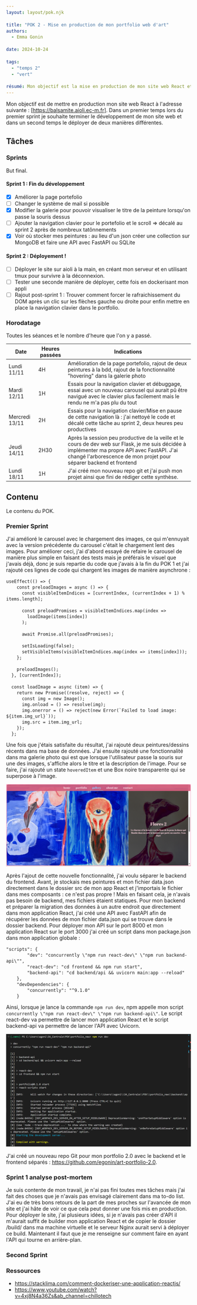 ```yaml
---
layout: layout/pok.njk

title: "POK 2 - Mise en production de mon portfolio web d'art"
authors:
  - Emma Gonin

date: 2024-10-24

tags: 
  - "temps 2"
  - "vert"

résumé: Mon objectif est la mise en production de mon site web React et d'améliorer le backend ainsi que le frontend avant son déployement.
---
```


Mon objectif est de mettre en production mon site web React à l'adresse suivante : [https://balsamite.aioli.ec-m.fr]. Dans un premier temps lors du premier sprint je souhaite terminer le développement de mon site web et dans un second temps le déployer de deux manières différentes. 

## Tâches

### Sprints

But final.

#### Sprint 1 : Fin du développement

- [x] Améliorer la page portefolio
- [ ] Changer le système de mail si possible
- [x] Modifier la galerie pour pouvoir visualiser le titre de la peinture lorsqu'on passe la souris dessus
- [ ] Ajouter la navigation clavier pour le portefolio et le scroll => décalé au sprint 2 après de nombreux tatônnements
- [x] Voir où stocker mes peintures : au lieu d'un json créer une collection sur MongoDB et faire une API avec FastAPI ou SQLite

#### Sprint 2 : Déployement !

- [ ] Déployer le site sur aioli à la main, en créant mon serveur et en utilisant tmux pour survivre à la déconnexion.
- [ ] Tester une seconde manière de déployer, cette fois en dockerisant mon appli
- [ ] Rajout post-sprint 1 : Trouver comment forcer le rafraichissement du DOM après un clic sur les flèches gauche ou droite pour enfin mettre en place la navigation clavier dans le portfolio. 

### Horodatage

Toutes les séances et le nombre d'heure que l'on y a passé.

| Date | Heures passées | Indications |
| -------- | -------- |-------- |
| Lundi 11/11  | 4H  | Amélioration de la page portefolio, rajout de deux peintures à la bdd, rajout de la fonctionnalité "hovering" dans la galerie photo |
| Mardi 12/11 | 1H | Essais pour la navigation clavier et débuggage, essai avec un nouveau carousel qui aurait pû être navigué avec le clavier plus facilement mais le rendu ne m'a pas plu du tout |
| Mercredi 13/11 | 2H | Essais pour la navigation clavier/Mise en pause de cette navigation là : j'ai nettoyé le code et décalé cette tâche au sprint 2, deux heures peu productives |
| Jeudi 14/11 | 2H30 | Après la session peu productive de la veille et le cours de dev web sur Flask, je me suis décidée à implémenter ma propre API avec FastAPI. J'ai changé l'arborescence de mon projet pour séparer backend et frontend  |
| Lundi 18/11 | 1H | J'ai créé mon nouveau repo git et j'ai push mon projet ainsi que fini de rédiger cette synthèse. | 

## Contenu

Le contenu du POK.

### Premier Sprint

J'ai amélioré le carousel avec le chargement des images, ce qui m'ennuyait avec la version précédente du carousel c'était le chargement lent des images. Pour améliorer ceci, j'ai d'abord essayé de refaire le carousel de manière plus simple en faisant des tests mais je préférais le visuel que j'avais déjà, donc je suis repartie du code que j'avais à la fin du POK 1 et j'ai rajouté ces lignes de code qui chargent les images de manière asynchrone : 
```
useEffect(() => {
    const preloadImages = async () => {
      const visibleItemIndices = [currentIndex, (currentIndex + 1) % items.length];
      
      const preloadPromises = visibleItemIndices.map(index => 
        loadImage(items[index])
      );

      await Promise.all(preloadPromises);

      setIsLoading(false);
      setVisibleItems(visibleItemIndices.map(index => items[index]));
    };

    preloadImages();
  }, [currentIndex]);

  const loadImage = async (item) => {
    return new Promise((resolve, reject) => {
      const img = new Image();
      img.onload = () => resolve(img);
      img.onerror = () => reject(new Error(`Failed to load image: ${item.img_url}`));
      img.src = item.img_url;
    });
  };
```
Une fois que j'étais satisfaite du résultat, j'ai rajouté deux peintures/dessins récents dans ma base de données. J'ai ensuite rajouté une fonctionnalité dans ma galerie photo qui est que lorsque l'utilisateur passe la souris sur une des images, s'affiche alors le titre et la description de l'image. Pour se faire, j'ai rajouté un state `hoveredItem` et une Box noire transparente qui se superpose à l'image.  

![Hovering](image.png)

Après l'ajout de cette nouvelle fonctionnalité, j'ai voulu séparer le backend du frontend. Avant, je stockais mes peintures et mon fichier data.json directement dans le dossier src de mon app React et j'importais le fichier dans mes composants : ce n'est pas propre ! Mais en faisant cela, je n'avais pas besoin de backend, mes fichiers étaient statiques. Pour mon backend et préparer la migration des données à un autre endroit que directement dans mon application React, j'ai créé une API avec FastAPI afin de récupérer les données de mon fichier data.json qui se trouve dans le dossier backend. Pour déployer mon API sur le port 8000 et mon application React sur le port 3000 j'ai créé un script dans mon package.json dans mon application globale : 
```
"scripts": {
        "dev": "concurrently \"npm run react-dev\" \"npm run backend-api\"",
        "react-dev": "cd frontend && npm run start",
        "backend-api": "cd backend/api && uvicorn main:app --reload"
    },
    "devDependencies": {
        "concurrently": "^9.1.0"
    }
```
Ainsi, lorsque je lance la commande `npm run dev`, npm appelle mon script `concurrently \"npm run react-dev\" \"npm run backend-api\"`. Le script react-dev va permettre de lancer mon application React et le script backend-api va permettre de lancer l'API avec Uvicorn. 

![Déployement](image-1.png)

J'ai créé un nouveau repo Git pour mon portfolio 2.0 avec le backend et le frontend séparés : https://github.com/egonin/art-portfolio-2.0.

### Sprint 1 analyse post-mortem

Je suis contente de mon travail, je n'ai pas fini toutes mes tâches mais j'ai fait des choses que je n'avais pas envisagé clairement dans ma to-do list. J'ai eu de très bons retours de la part de mes proches sur l'avancée de mon site et j'ai hâte de voir ce que cela peut donner une fois mis en production. Pour déployer le site, j'ai plusieurs idées, si je n'avais pas créer d'API il m'aurait suffit de builder mon application React et de copier le dossier /build/ dans ma machine virtuelle et le serveur Nginx aurait servi à déployer ce build. Maintenant il faut que je me renseigne sur comment faire en ayant l'API qui tourne en arrière-plan.

### Second Sprint

### Ressources
- https://stacklima.com/comment-dockeriser-une-application-reactjs/
- https://www.youtube.com/watch?v=4xj8N4a36Zs&ab_channel=chillotech